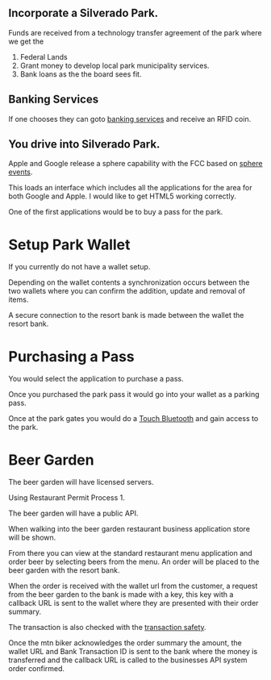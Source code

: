 ## Incorporate a Silverado Park.

Funds are received from a technology transfer agreement of the park where we get the

1. Federal Lands
2. Grant money to develop local park municipality services.
3. Bank loans as the the board sees fit.

## Banking Services

If one chooses they can goto [banking services](./banking-services/) and receive an RFID coin.

## You drive into Silverado Park.

Apple and Google release a sphere capability with the FCC based on [sphere events](/sphere-events/).

This loads an interface which includes all the applications for the area for both Google and Apple. I would like to get HTML5 working correctly.

One of the first applications would be to buy a pass for the park.

# Setup Park Wallet

If you currently do not have a wallet setup.

Depending on the wallet contents a synchronization occurs between the two wallets where you can confirm the addition, update and removal of items.

A secure connection to the resort bank is made between the wallet the resort bank.

# Purchasing a Pass

You would select the application to purchase a pass.

Once you purchased the park pass it would go into your wallet as a parking pass.

Once at the park gates you would do a [Touch Bluetooth](/touch-bluetooth/) and gain
access to the park.

# Beer Garden

The beer garden will have licensed servers.

Using Restaurant Permit Process 1.

The beer garden will have a public API.

When walking into the beer garden restaurant business application store will be shown.

From there you can view at the standard restaurant menu application and order beer by selecting beers from the menu. An order will be placed to the beer garden with the resort bank.

When the order is received with the wallet url from the customer, a request from the beer garden to the bank is made with a key, this key with a callback URL is sent to the wallet where they are presented with their order summary.

The transaction is also checked with the [transaction safety](/transaction-saftey/).

Once the mtn biker acknowledges the order summary the amount, the wallet URL and Bank Transaction ID is sent to the bank where the money is transferred and the callback URL is called to the businesses API system order confirmed.
